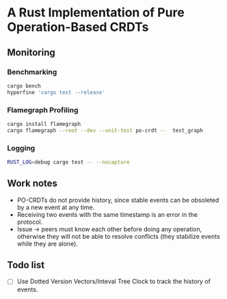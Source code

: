 # A Rust Implementation of Pure Operation-Based CRDTs

## Monitoring

### Benchmarking

```sh
cargo bench
hyperfine 'cargo test --release'
```

### Flamegraph Profiling

```sh
cargo install flamegraph
cargo flamegraph --root --dev --unit-test po-crdt --  test_graph
```

### Logging

```sh
RUST_LOG=debug cargo test -- --nocapture
```

## Work notes

- PO-CRDTs do not provide history, since stable events can be obsoleted by a new
  event at any time.
- Receiving two events with the same timestamp is an error in the protocol.
- Issue -> peers must know each other before doing any operation, otherwise they
  will not be able to resolve conflicts (they stabilize events while they are
  alone).

## Todo list

- [ ] Use Dotted Version Vectors/Inteval Tree Clock to track the history of
      events.
